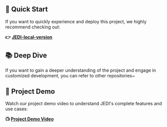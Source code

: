 
## 🚀 Quick Start

If you want to quickly experience and deploy this project, we highly recommend checking out:

**👉 [JEDI-local-version](https://github.com/JEDI-AI-meeting-participant/JEDI-local-version)** 


## 📚 Deep Dive

If you want to gain a deeper understanding of the project and engage in customized development, you can refer to other repositories~

## 🎥 Project Demo

Watch our project demo video to understand JEDI's complete features and use cases:

**📺 [Project Demo Video](https://www.bilibili.com/video/BV1nsu1zKE19/)**
